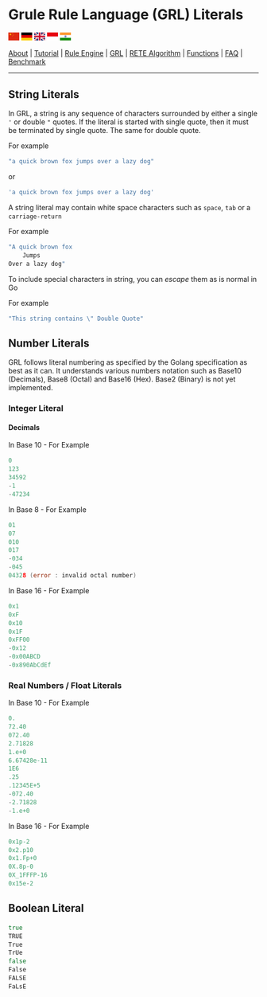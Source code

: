 # Grule Rule Language (GRL) Literals

<a href="GRL_Literals_cn.md"><img src="https://github.com/lipis/flag-icons/blob/main/flags/4x3/cn.svg?raw=true" alt="GRL_Literals_cn" width="22"/></a>
<a href="GRL_Literals_de.md"><img src="https://github.com/lipis/flag-icons/blob/main/flags/4x3/de.svg?raw=true" alt="GRL_Literals_de" width="22"/></a>
<a href="GRL_Literals_gb.md"><img src="https://github.com/lipis/flag-icons/blob/main/flags/4x3/gb.svg?raw=true" alt="GRL_Literals_gb" width="22"/></a>
<a href="GRL_Literals_id.md"><img src="https://github.com/lipis/flag-icons/blob/main/flags/4x3/id.svg?raw=true" alt="GRL_Literals_id" width="22"/></a>
<a href="GRL_Literals_in.md"><img src="https://github.com/lipis/flag-icons/blob/main/flags/4x3/in.svg?raw=true" alt="GRL_Literals_in" width="22"/></a>

[About](About_id.md) | [Tutorial](Tutorial_id.md) | [Rule Engine](RuleEngine_id.md) | [GRL](GRL_id.md) | [RETE Algorithm](RETE_id.md) | [Functions](Function_id.md) | [FAQ](FAQ_id.md) | [Benchmark](Benchmarking_id.md)

---

## String Literals

In GRL, a string is any sequence of characters surrounded by either a single `'` or double `"` quotes.
If the literal is started with single quote, then it must be terminated by single quote. The same for double quote.

For example

```go
"a quick brown fox jumps over a lazy dog"
```

or

```go
'a quick brown fox jumps over a lazy dog'
```

A string literal may contain white space characters such as `space`, `tab` or a
`carriage-return`

For example

```go
"A quick brown fox
    Jumps
Over a lazy dog"
```

To include special characters in string, you can *escape* them as is normal in Go

For example

```go
"This string contains \" Double Quote"
```

## Number Literals

GRL follows literal numbering as specified by the Golang specification as best
as it can. It understands various numbers notation such as
Base10 (Decimals), Base8 (Octal) and Base16 (Hex). Base2 (Binary) is not yet implemented.

### Integer Literal

#### Decimals

In Base 10 - For Example

```go
0
123
34592
-1
-47234
```

In Base 8 - For Example

```go
01
07
010
017
-034
-045
04328 (error : invalid octal number)
```

In Base 16 - For Example

```go
0x1
0xF
0x10
0x1F
0xFF00
-0x12
-0x00ABCD
-0x890AbCdEf
```

### Real Numbers / Float Literals

In Base 10 - For Example

```go
0.
72.40
072.40
2.71828
1.e+0
6.67428e-11
1E6
.25
.12345E+5
-072.40
-2.71828
-1.e+0
```

In Base 16 - For Example

```go
0x1p-2 
0x2.p10
0x1.Fp+0
0X.8p-0
0X_1FFFP-16
0x15e-2
```

## Boolean Literal

```go
true
TRUE
True
TrUe
false
False
FALSE
FaLsE
```
